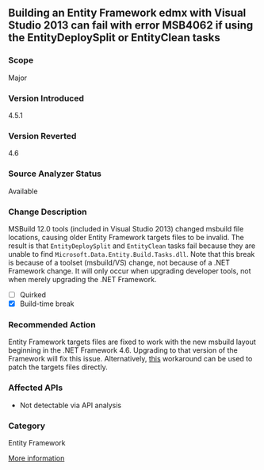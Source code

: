 ## Building an Entity Framework edmx with Visual Studio 2013 can fail with error MSB4062 if using the EntityDeploySplit or EntityClean tasks

### Scope
Major

### Version Introduced
4.5.1

### Version Reverted
4.6

### Source Analyzer Status
Available

### Change Description
MSBuild 12.0 tools (included in Visual Studio 2013) changed msbuild file
locations, causing older Entity Framework targets files to be invalid. The
result is that `EntityDeploySplit` and `EntityClean` tasks fail because they are
unable to find `Microsoft.Data.Entity.Build.Tasks.dll`. Note that this break is
because of a toolset (msbuild/VS) change, not because of a .NET Framework
change. It will only occur when upgrading developer tools, not when merely
upgrading the .NET Framework.

- [ ] Quirked
- [x] Build-time break

### Recommended Action
Entity Framework targets files are fixed to work with the new msbuild layout beginning in the .NET Framework 4.6. Upgrading to that version of the Framework will fix this issue. Alternatively, [this](http://stackoverflow.com/a/24249247/131944) workaround can be used to patch the targets files directly.

### Affected APIs
* Not detectable via API analysis

### Category
Entity Framework

[More information](http://stackoverflow.com/questions/20400054/entitydeploysplit-error-microsoft-data-entity-build-tasks-dll-missing/24249247#24249247)

<!-- breaking change id: 109 -->
